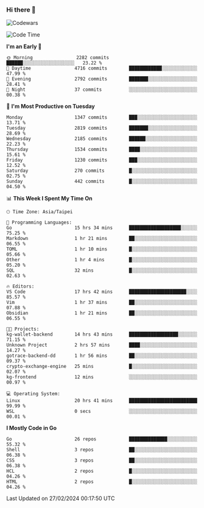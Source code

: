 ### Hi there 👋

![Codewars](https://www.codewars.com/users/omegaatt36/badges/small)

<!--START_SECTION:waka-->
![Code Time](http://img.shields.io/badge/Code%20Time-2%2C193%20hrs%2025%20mins-blue)

**I'm an Early 🐤** 

```text
🌞 Morning                2282 commits        ██████░░░░░░░░░░░░░░░░░░░   23.22 % 
🌆 Daytime                4716 commits        ████████████░░░░░░░░░░░░░   47.99 % 
🌃 Evening                2792 commits        ███████░░░░░░░░░░░░░░░░░░   28.41 % 
🌙 Night                  37 commits          ░░░░░░░░░░░░░░░░░░░░░░░░░   00.38 % 
```
📅 **I'm Most Productive on Tuesday** 

```text
Monday                   1347 commits        ███░░░░░░░░░░░░░░░░░░░░░░   13.71 % 
Tuesday                  2819 commits        ███████░░░░░░░░░░░░░░░░░░   28.69 % 
Wednesday                2185 commits        ██████░░░░░░░░░░░░░░░░░░░   22.23 % 
Thursday                 1534 commits        ████░░░░░░░░░░░░░░░░░░░░░   15.61 % 
Friday                   1230 commits        ███░░░░░░░░░░░░░░░░░░░░░░   12.52 % 
Saturday                 270 commits         █░░░░░░░░░░░░░░░░░░░░░░░░   02.75 % 
Sunday                   442 commits         █░░░░░░░░░░░░░░░░░░░░░░░░   04.50 % 
```


📊 **This Week I Spent My Time On** 

```text
🕑︎ Time Zone: Asia/Taipei

💬 Programming Languages: 
Go                       15 hrs 34 mins      ███████████████████░░░░░░   75.25 % 
Markdown                 1 hr 21 mins        ██░░░░░░░░░░░░░░░░░░░░░░░   06.55 % 
TOML                     1 hr 10 mins        █░░░░░░░░░░░░░░░░░░░░░░░░   05.66 % 
Other                    1 hr 4 mins         █░░░░░░░░░░░░░░░░░░░░░░░░   05.20 % 
SQL                      32 mins             █░░░░░░░░░░░░░░░░░░░░░░░░   02.63 % 

🔥 Editors: 
VS Code                  17 hrs 42 mins      █████████████████████░░░░   85.57 % 
Vim                      1 hr 37 mins        ██░░░░░░░░░░░░░░░░░░░░░░░   07.88 % 
Obsidian                 1 hr 21 mins        ██░░░░░░░░░░░░░░░░░░░░░░░   06.55 % 

🐱‍💻 Projects: 
kg-wallet-backend        14 hrs 43 mins      ██████████████████░░░░░░░   71.15 % 
Unknown Project          2 hrs 57 mins       ████░░░░░░░░░░░░░░░░░░░░░   14.27 % 
gotrace-backend-dd       1 hr 56 mins        ██░░░░░░░░░░░░░░░░░░░░░░░   09.37 % 
crypto-exchange-engine   25 mins             █░░░░░░░░░░░░░░░░░░░░░░░░   02.07 % 
kg-frontend              12 mins             ░░░░░░░░░░░░░░░░░░░░░░░░░   00.97 % 

💻 Operating System: 
Linux                    20 hrs 41 mins      █████████████████████████   99.99 % 
WSL                      0 secs              ░░░░░░░░░░░░░░░░░░░░░░░░░   00.01 % 
```

**I Mostly Code in Go** 

```text
Go                       26 repos            ██████████████░░░░░░░░░░░   55.32 % 
Shell                    3 repos             ██░░░░░░░░░░░░░░░░░░░░░░░   06.38 % 
CSS                      3 repos             ██░░░░░░░░░░░░░░░░░░░░░░░   06.38 % 
HCL                      2 repos             █░░░░░░░░░░░░░░░░░░░░░░░░   04.26 % 
HTML                     2 repos             █░░░░░░░░░░░░░░░░░░░░░░░░   04.26 % 
```




 Last Updated on 27/02/2024 00:17:50 UTC
<!--END_SECTION:waka-->

<!--
**omegaatt36/omegaatt36** is a ✨ _special_ ✨ repository because its `README.md` (this file) appears on your GitHub profile.

Here are some ideas to get you started:

- 🔭 I’m currently working on ...
- 🌱 I’m currently learning ...
- 👯 I’m looking to collaborate on ...
- 🤔 I’m looking for help with ...
- 💬 Ask me about ...
- 📫 How to reach me: ...
- 😄 Pronouns: ...
- ⚡ Fun fact: ...
-->

